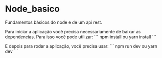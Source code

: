 # Node_basico
Fundamentos básicos do node e de um api rest.

Para iniciar a aplicação você precisa necessariamente de baixar as dependencias. Para isso você pode utilizar:
´´´
npm install
ou
yarn install
´´´

E depois para rodar a aplicação, você precisa usar:
´´´
npm run dev
ou
yarn dev
´´´
